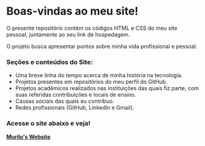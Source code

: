 # Boas-vindas ao meu site!

O presente repositório contém os códigos HTML e CSS do meu site pessoal, juntamente ao seu link de hospedagem.

O projeto busca apresentar pontos sobre minha vida profissional e pessoal.

### Seções e conteúdos do Site:
- Uma breve linha do tempo acerca de minha história na tecnologia.
- Projetos presentes em repositórios do meu perfil do GitHub.
- Projetos acadêmicos realizados nas instituições das quais fiz parte, com suas referidas contribuições e locais de ensino.
- Causas sociais das quais eu contribuo.
- Redes profissionais (GitHub, LinkedIn e Gmail).

### Acesse o site abaixo e veja!

[**Murilo's Website**]()
